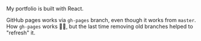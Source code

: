 My portfolio is built with React.

GitHub pages works via `gh-pages` branch, even though it works from `master`.
How `gh-pages` works 🤷🏻, but the last time removing old branches helped to "refresh" it.

